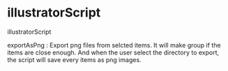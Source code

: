 # illustratorScript
illustratorScript

exportAsPng : Export png files from selcted items.
It will make group if the items are close enough. 
And when the user select the directory to export, the script will save every items as png images.
